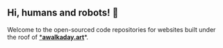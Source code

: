 ## Hi, humans and robots! 👋

Welcome to the open-sourced code repositories for websites built under the roof of [*__awalkaday.art__](https://awalkaday.art)*.
